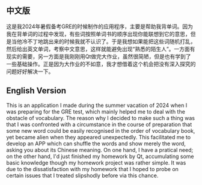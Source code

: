 ## 中文版
这是我2024年暑假备考GRE的时候制作的应用程序，主要是帮助我背单词。因为我在背单词的过程中发现，有些词按照单词书的顺序出现你能联想到它的意思，但是当他冷不丁地跳出来的时候我就不认识了。于是我想如果能把这些词随机打乱，然后给出英文单词，考察中文意思，这样就能避免出现“熟悉的陌生人”。一方面有现实的需要，另一方面是我刚刚用Qt做完大作业，虽然很简陋，但是也有学到了一些基础操作。正是因为大作业的不如意，我才想借着这个机会把没有深入探究的问题好好解决一下。
## English Version
This is an application I made during the summer vacation of 2024 when I was preparing for the GRE test, which mainly helped me to deal with the obstacle of vocabulary. The reason why I decided to make such a thing was that I was confronted with a circumstance in the course of preparation that some new word could be easily recognised in the order of vocabulary book, yet became alien when they appeared unexpectedly. This facilitated me to develop an APP which can shuffle the words and show merely the word, asking you about its Chinese meaning. On one hand, I have a pratical need; on the other hand, I'd just finished my homework by Qt, accumulating some basic knowledge though my homework project was rather simple. It was due to the dissatisfaction with my homework that I hoped to probe on certain issues that I treated slipshodly before via this chance.
